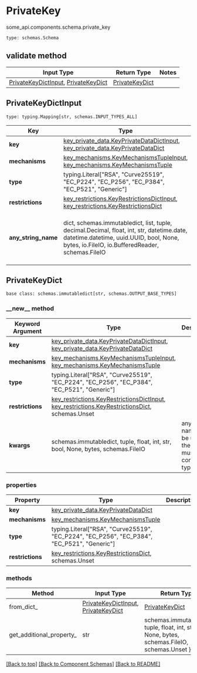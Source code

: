 # PrivateKey
some_api.components.schema.private_key
```
type: schemas.Schema
```

## validate method
Input Type | Return Type | Notes
------------ | ------------- | -------------
[PrivateKeyDictInput](#privatekeydictinput), [PrivateKeyDict](#privatekeydict) | [PrivateKeyDict](#privatekeydict) |

## PrivateKeyDictInput
```
type: typing.Mapping[str, schemas.INPUT_TYPES_ALL]
```
Key | Type |  Description | Notes
------------ | ------------- | ------------- | -------------
**key** | [key_private_data.KeyPrivateDataDictInput](../../components/schema/key_private_data.md#keyprivatedatadictinput), [key_private_data.KeyPrivateDataDict](../../components/schema/key_private_data.md#keyprivatedatadict) |  |
**mechanisms** | [key_mechanisms.KeyMechanismsTupleInput](../../components/schema/key_mechanisms.md#keymechanismstupleinput), [key_mechanisms.KeyMechanismsTuple](../../components/schema/key_mechanisms.md#keymechanismstuple) |  |
**type** | typing.Literal["RSA", "Curve25519", "EC_P224", "EC_P256", "EC_P384", "EC_P521", "Generic"] |  |
**restrictions** | [key_restrictions.KeyRestrictionsDictInput](../../components/schema/key_restrictions.md#keyrestrictionsdictinput), [key_restrictions.KeyRestrictionsDict](../../components/schema/key_restrictions.md#keyrestrictionsdict) |  | [optional]
**any_string_name** | dict, schemas.immutabledict, list, tuple, decimal.Decimal, float, int, str, datetime.date, datetime.datetime, uuid.UUID, bool, None, bytes, io.FileIO, io.BufferedReader, schemas.FileIO | any string name can be used but the value must be the correct type | [optional]

## PrivateKeyDict
```
base class: schemas.immutabledict[str, schemas.OUTPUT_BASE_TYPES]

```
### &lowbar;&lowbar;new&lowbar;&lowbar; method
Keyword Argument | Type | Description | Notes
---------------- | ---- | ----------- | -----
**key** | [key_private_data.KeyPrivateDataDictInput](../../components/schema/key_private_data.md#keyprivatedatadictinput), [key_private_data.KeyPrivateDataDict](../../components/schema/key_private_data.md#keyprivatedatadict) |  |
**mechanisms** | [key_mechanisms.KeyMechanismsTupleInput](../../components/schema/key_mechanisms.md#keymechanismstupleinput), [key_mechanisms.KeyMechanismsTuple](../../components/schema/key_mechanisms.md#keymechanismstuple) |  |
**type** | typing.Literal["RSA", "Curve25519", "EC_P224", "EC_P256", "EC_P384", "EC_P521", "Generic"] |  |
**restrictions** | [key_restrictions.KeyRestrictionsDictInput](../../components/schema/key_restrictions.md#keyrestrictionsdictinput), [key_restrictions.KeyRestrictionsDict](../../components/schema/key_restrictions.md#keyrestrictionsdict), schemas.Unset |  | [optional]
**kwargs** | schemas.immutabledict, tuple, float, int, str, bool, None, bytes, schemas.FileIO | any string name can be used but the value must be the correct type | [optional] typed value is accessed with the get_additional_property_ method

### properties
Property | Type | Description | Notes
-------- | ---- | ----------- | -----
**key** | [key_private_data.KeyPrivateDataDict](../../components/schema/key_private_data.md#keyprivatedatadict) |  |
**mechanisms** | [key_mechanisms.KeyMechanismsTuple](../../components/schema/key_mechanisms.md#keymechanismstuple) |  |
**type** | typing.Literal["RSA", "Curve25519", "EC_P224", "EC_P256", "EC_P384", "EC_P521", "Generic"] |  |
**restrictions** | [key_restrictions.KeyRestrictionsDict](../../components/schema/key_restrictions.md#keyrestrictionsdict), schemas.Unset |  | [optional]

### methods
Method | Input Type | Return Type | Notes
------ | ---------- | ----------- | ------
from_dict_ | [PrivateKeyDictInput](#privatekeydictinput), [PrivateKeyDict](#privatekeydict) | [PrivateKeyDict](#privatekeydict) | a constructor
get_additional_property_ | str | schemas.immutabledict, tuple, float, int, str, bool, None, bytes, schemas.FileIO, schemas.Unset }} | provides type safety for additional properties

[[Back to top]](#top) [[Back to Component Schemas]](../../../README.md#Component-Schemas) [[Back to README]](../../../README.md)
